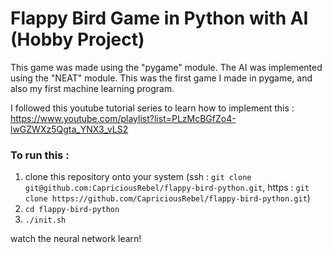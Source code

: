 # Flappy  Bird Game in Python with AI (Hobby Project)

This game was made using the "pygame" module. 
The AI was implemented using the "NEAT" module.
This was the first game I made in pygame, and also my first machine learning program.

I followed this youtube tutorial series to learn how to implement this : https://www.youtube.com/playlist?list=PLzMcBGfZo4-lwGZWXz5Qgta_YNX3_vLS2

### To run this :

 1. clone this repository onto your system (ssh : `git clone git@github.com:CapriciousRebel/flappy-bird-python.git`, https : `git clone https://github.com/CapriciousRebel/flappy-bird-python.git`)
 2. `cd flappy-bird-python` 
 3. `./init.sh`

watch the neural network learn!